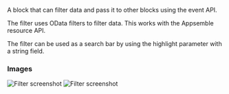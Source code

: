 A block that can filter data and pass it to other blocks using the event API.

The filter uses OData filters to filter data. This works with the Appsemble resource API.

The filter can be used as a search bar by using the highlight parameter with a string field.

### Images

![Filter screenshot](https://gitlab.com/appsemble/appsemble/-/raw/0.23.5/config/assets/filter.png)
![Filter screenshot](https://gitlab.com/appsemble/appsemble/-/raw/0.23.5/config/assets/filter-search-bar.png)
